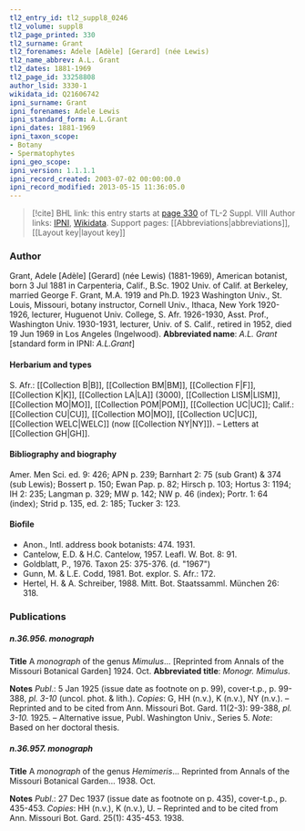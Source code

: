 ```yaml
---
tl2_entry_id: tl2_suppl8_0246
tl2_volume: suppl8
tl2_page_printed: 330
tl2_surname: Grant
tl2_forenames: Adele [Adèle] [Gerard] (née Lewis)
tl2_name_abbrev: A.L. Grant
tl2_dates: 1881-1969
tl2_page_id: 33258808
author_lsid: 3330-1
wikidata_id: Q21606742
ipni_surname: Grant
ipni_forenames: Adele Lewis
ipni_standard_form: A.L.Grant
ipni_dates: 1881-1969
ipni_taxon_scope: 
- Botany
- Spermatophytes
ipni_geo_scope: 
ipni_version: 1.1.1.1
ipni_record_created: 2003-07-02 00:00:00.0
ipni_record_modified: 2013-05-15 11:36:05.0
---
```


> [!cite] BHL link: this entry starts at [page 330](https://www.biodiversitylibrary.org/page/33258808) of TL-2 Suppl. VIII
> Author links: [IPNI](https://www.ipni.org/a/3330-1), [Wikidata](https://www.wikidata.org/wiki/Q21606742). Support pages: [[Abbreviations|abbreviations]], [[Layout key|layout key]]

### Author

Grant, Adele \[Adèle\] \[Gerard\] (née Lewis) (1881-1969), American botanist, born 3 Jul 1881 in Carpenteria, Calif., B.Sc. 1902 Univ. of Calif. at Berkeley, married George F. Grant, M.A. 1919 and Ph.D. 1923 Washington Univ., St. Louis, Missouri, botany instructor, Cornell Univ., Ithaca, New York 1920-1926, lecturer, Huguenot Univ. College, S. Afr. 1926-1930, Asst. Prof., Washington Univ. 1930-1931, lecturer, Univ. of S. Calif., retired in 1952, died 19 Jun 1969 in Los Angeles (Ingelwood). 
**Abbreviated name**: *A.L. Grant* \[standard form in IPNI: *A.L.Grant*\]

#### Herbarium and types

S. Afr.: [[Collection B|B]], [[Collection BM|BM]], [[Collection F|F]], [[Collection K|K]], [[Collection LA|LA]] (3000), [[Collection LISM|LISM]], [[Collection MO|MO]], [[Collection POM|POM]], [[Collection UC|UC]]; Calif.: [[Collection CU|CU]], [[Collection MO|MO]], [[Collection UC|UC]], [[Collection WELC|WELC]] (now [[Collection NY|NY]]). – Letters at [[Collection GH|GH]].

#### Bibliography and biography

Amer. Men Sci. ed. 9: 426; APN p. 239; Barnhart 2: 75 (sub Grant) & 374 (sub Lewis); Bossert p. 150; Ewan Pap. p. 82; Hirsch p. 103; Hortus 3: 1194; IH 2: 235; Langman p. 329; MW p. 142; NW p. 46 (index); Portr. 1: 64 (index); Strid p. 135, ed. 2: 185; Tucker 3: 123.

#### Biofile

- Anon., Intl. address book botanists: 474. 1931.
- Cantelow, E.D. & H.C. Cantelow, 1957. Leafl. W. Bot. 8: 91.
- Goldblatt, P., 1976. Taxon 25: 375-376. (d. "1967")
- Gunn, M. & L.E. Codd, 1981. Bot. explor. S. Afr.: 172.
- Hertel, H. & A. Schreiber, 1988. Mitt. Bot. Staatssamml. München 26: 318.

### Publications

##### n.36.956. monograph

**Title**
A *monograph* of the genus *Mimulus*... \[Reprinted from Annals of the Missouri Botanical Garden\] 1924. Oct.
**Abbreviated title**: *Monogr. Mimulus*.

**Notes**
*Publ*.: 5 Jan 1925 (issue date as footnote on p. 99), cover-t.p., p. 99-388, *pl. 3-10* (uncol. phot. & lith.). *Copies*: G, HH (n.v.), K (n.v.), NY (n.v.). – Reprinted and to be cited from Ann. Missouri Bot. Gard. 11(2-3): 99-388, *pl. 3-10.* 1925. – Alternative issue, Publ. Washington Univ., Series 5.
*Note*: Based on her doctoral thesis.

##### n.36.957. monograph

**Title**
A *monograph* of the genus *Hemimeris*... Reprinted from Annals of the Missouri Botanical Garden... 1938. Oct.

**Notes**
*Publ*.: 27 Dec 1937 (issue date as footnote on p. 435), cover-t.p., p. 435-453. *Copies*: HH (n.v.), K (n.v.), U. – Reprinted and to be cited from Ann. Missouri Bot. Gard. 25(1): 435-453. 1938.

